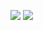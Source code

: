 [![](/github/package-json/v/ejfox/four-seventeen.svg)](https://github.com/ejfox/four-seventeen)
[![](https://img.shields.io/github/last-commit/google/skia.svg)](https://github.com/ejfox/four-seventeen)
